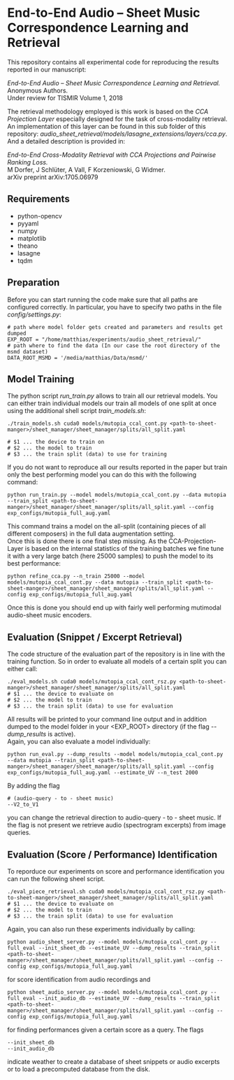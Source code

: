 
End-to-End Audio – Sheet Music Correspondence Learning and Retrieval
====================================================================
This repository contains all experimental code for reproducing the results
reported in our manuscript:

*End-to-End Audio – Sheet Music Correspondence Learning and Retrieval.*<br>
Anonymous Authors.<br>
Under review for TISMIR Volume 1, 2018

The retrieval methodology employed is this work is based on
the *CCA Projection Layer* especially designed for the task
of cross-modality retrieval.
An implementation of this layer can be found in this sub folder of this repository:
*audio_sheet_retrieval/models/lasagne_extensions/layers/cca.py*.
And a detailed description is provided in:

*End-to-End Cross-Modality Retrieval with CCA Projections and Pairwise Ranking Loss.*<br>
M Dorfer, J Schlüter, A Vall, F Korzeniowski, G Widmer.<br>
arXiv preprint arXiv:1705.06979


Requirements
------------
- python-opencv
- pyyaml
- numpy
- matplotlib
- theano
- lasagne
- tqdm

Preparation
-----------
Before you can start running the code make sure that all paths are configured correctly.
In particular, you have to specify two paths in the file *config/settings.py*:
```
# path where model folder gets created and parameters and results get dumped
EXP_ROOT = "/home/matthias/experiments/audio_sheet_retrieval/"
# path where to find the data (In our case the root directory of the msmd dataset)
DATA_ROOT_MSMD = '/media/matthias/Data/msmd/'
```

Model Training
--------------

The python script *run_train.py* allows to train all our retrieval models.
You can either train individual models our train all models of one split
at once using the additional shell script *train_models.sh*:

```
./train_models.sh cuda0 models/mutopia_ccal_cont.py <path-to-sheet-manger>/sheet_manager/sheet_manager/splits/all_split.yaml

# $1 ... the device to train on
# $2 ... the model to train
# $3 ... the train split (data) to use for training
```

If you do not want to reproduce all our results reported in the paper
but train only the best performing model you can do this with the following command:
```
python run_train.py --model models/mutopia_ccal_cont.py --data mutopia --train_split <path-to-sheet-manger>/sheet_manager/sheet_manager/splits/all_split.yaml --config exp_configs/mutopia_full_aug.yaml
```
This command trains a model on the all-split (containing pieces of all different composers)
in the full data augmentation setting.<br>
Once this is done there is one final step missing.
As the CCA-Projection-Layer is based on the internal statistics of the training batches
we fine tune it with a very large batch (here 25000 samples) to push the model
to its best performance:
```
python refine_cca.py --n_train 25000 --model models/mutopia_ccal_cont.py --data mutopia --train_split <path-to-sheet-manger>/sheet_manager/sheet_manager/splits/all_split.yaml --config exp_configs/mutopia_full_aug.yaml
```
Once this is done you should end up with fairly well performing
mutimodal audio-sheet music encoders.


Evaluation (Snippet / Excerpt Retrieval)
----------------------------------------
The code structure of the evaluation part of the repository is in line with the training
function.
So in order to evaluate all models of a certain split you can either call:
```
./eval_models.sh cuda0 models/mutopia_ccal_cont_rsz.py <path-to-sheet-manger>/sheet_manager/sheet_manager/splits/all_split.yaml
# $1 ... the device to evaluate on
# $2 ... the model to train
# $3 ... the train split (data) to use for evaluation
```
All results will be printed to your command line output
and in addition dumped to the model folder in your <EXP_ROOT> directory (if the flag *--dump_results* is active).<br>
Again, you can also evaluate a model individually:
```
python run_eval.py --dump_results --model models/mutopia_ccal_cont.py --data mutopia --train_split <path-to-sheet-manger>/sheet_manager/sheet_manager/splits/all_split.yaml --config exp_configs/mutopia_full_aug.yaml --estimate_UV --n_test 2000
```
By adding the flag
```
# (audio-query - to - sheet music)
--V2_to_V1
```
you can change the retrieval direction to audio-query - to - sheet music.
If the flag is not present we retrieve audio (spectrogram excerpts) from image queries.


Evaluation (Score / Performance) Identification
-----------------------------------------------
To reporduce our experiments on score and performance identification you can
run the following sheel script.
```
./eval_piece_retrieval.sh cuda0 models/mutopia_ccal_cont_rsz.py <path-to-sheet-manger>/sheet_manager/sheet_manager/splits/all_split.yaml
# $1 ... the device to evaluate on
# $2 ... the model to train
# $3 ... the train split (data) to use for evaluation
```
Again, you can also run these experiments individually by calling:
```
python audio_sheet_server.py --model models/mutopia_ccal_cont.py --full_eval --init_sheet_db --estimate_UV --dump_results --train_split <path-to-sheet-manger>/sheet_manager/sheet_manager/splits/all_split.yaml --config --config exp_configs/mutopia_full_aug.yaml
```
for score identification from audio recordings and
```
python sheet_audio_server.py --model models/mutopia_ccal_cont.py --full_eval --init_audio_db --estimate_UV --dump_results --train_split <path-to-sheet-manger>/sheet_manager/sheet_manager/splits/all_split.yaml --config --config exp_configs/mutopia_full_aug.yaml
```
for finding performances given a certain score as a query.
The flags
```
--init_sheet_db
--init_audio_db
```
indicate weather to create a database of sheet snippets or audio excerpts or to
load a precomputed database from the disk.
